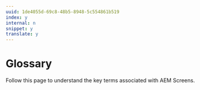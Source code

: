 ```yaml
---
uuid: 1de4055d-69c8-48b5-8948-5c554861b519
index: y
internal: n
snippet: y
translate: y
---
```


# Glossary

Follow this page to understand the key terms associated with AEM Screens.

